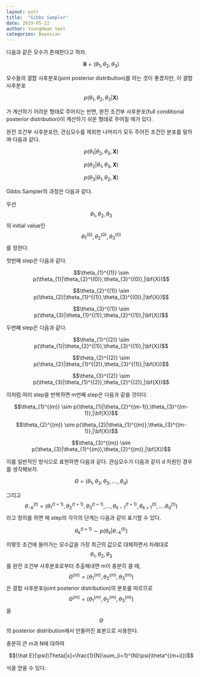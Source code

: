 ```yaml
---
layout: post
title:  "Gibbs Sampler"
date: 2019-05-22
author: YoungHwan Seol
categories: Bayesian
---
```


다음과 같은 모수가 존재한다고 하자. 

$$\mathbf{\theta}=(\theta_{1},\theta_{2},\theta_{3})$$ 

모수들의 결합 사후분포(joint posterior distribution)를 아는 것이 좋겠지만, 이 결합 사후분포

$$p(\theta_{1},\theta_{2},\theta_{3}|\mathbf{X})$$

가 계산하기 어려운 형태로 주어지는 반면, 완전 조건부 사후분포(full conditional posterior distribution)이 계산하기 쉬운 형태로 주어질 때가 있다. 

완전 조건부 사후분포란, 관심모수를 제외한 나머지가 모두 주어진 조건인 분포를 말하며 다음과 같다.

$$p(\theta_{1}|\theta_{2},\theta_{3},\mathbf{X})$$

$$p(\theta_{2}|\theta_{1},\theta_{3},\mathbf{X})$$ 

$$p(\theta_{3}|\theta_{1},\theta_{2},\mathbf{X})$$

Gibbs Sampler의 과정은 다음과 같다.

우선 $$\theta_{1},\theta_{2},\theta_{3}$$ 의 initial value인 $$\theta_{1}^{(0)},\theta_{2}^{(0)},\theta_{3}^{(0)}$$ 를 정한다.

첫번째 step은 다음과 같다.

$$\theta_{1}^{(1)} \sim p(\theta_{1}|\theta_{2}^{(0)},\theta_{3}^{(0)},|\bf{X})$$

$$\theta_{2}^{(1)} \sim p(\theta_{2}|\theta_{1}^{(1)},\theta_{3}^{(0)},|\bf{X})$$

$$\theta_{3}^{(1)} \sim p(\theta_{3}|\theta_{1}^{(1)},\theta_{2}^{(1)},|\bf{X})$$

두번째 step은 다음과 같다.

$$\theta_{1}^{(2)} \sim p(\theta_{1}|\theta_{2}^{(1)},\theta_{3}^{(1)},|\bf{X})$$

$$\theta_{2}^{(2)} \sim p(\theta_{2}|\theta_{1}^{(2)},\theta_{3}^{(1)},|\bf{X})$$

$$\theta_{3}^{(2)} \sim p(\theta_{3}|\theta_{1}^{(2)},\theta_{2}^{(2)},|\bf{X})$$

이처럼 여러 step을 반복하면 m번째 step은 다음과 같을 것이다.

$$\theta_{1}^{(m)} \sim p(\theta_{1}|\theta_{2}^{(m-1)},\theta_{3}^{(m-1)},|\bf{X})$$

$$\theta_{2}^{(m)} \sim p(\theta_{2}|\theta_{1}^{(m)},\theta_{3}^{(m-1)},|\bf{X})$$

$$\theta_{3}^{(m)} \sim p(\theta_{3}|\theta_{1}^{(m)},\theta_{2}^{(m)},|\bf{X})$$

이를 일반적인 방식으로 표현하면 다음과 같다. 관심모수가 다음과 같이 d 차원인 경우를 생각해보자.

$$\Theta=(\theta_{1},\theta_{2},\theta_{3},....,\theta_{d})$$

그리고 $$\theta_{-k}^{(t)}=(\theta_{1}^{(t+1)},\theta_{2}^{(t+1)},\theta_{3}^{(t+1)},...,\theta_{k-1}^{(t+1)},\theta_{k+1}^{(t)},....\theta_{d}^{(t)})$$ 라고 정의를 하면 매 step의 각각의 단계는 다음과 같이 표기할 수 있다. 

$$\theta_{k}^{(t+1)} \sim p(\theta_{k}|\theta_{-k}^{(t)})$$ 

이렇듯 조건에 들어가는 모수값을 가장 최근의 값으로 대체하면서 차례대로 $$\theta_{1},\theta_{2},\theta_{3}$$를 완전 조건부 사후분포로부터 추출해내면 m이 충분히 클 때, $$\Theta^{(m)} = (\theta_{1}^{(m)},\theta_{2}^{(m)},\theta_{3}^{(m)})$$ 은 결합 사후분포(joint posterior distribution)의 분포를 따르므로 $$\Theta^{(m)} = (\theta_{1}^{(m)},\theta_{2}^{(m)},\theta_{3}^{(m)})$$ 을 $$\Theta$$ 의 posterior distribution에서 만들어진 표본으로 사용한다.

충분히 큰 m과 N에 대하여

$${\hat E}[\psi(\Theta)|x]=\frac{1}{N}\sum_{i=1}^{N}\psi(\theta^{(m+i)})$$

식을 얻을 수 있다. 
